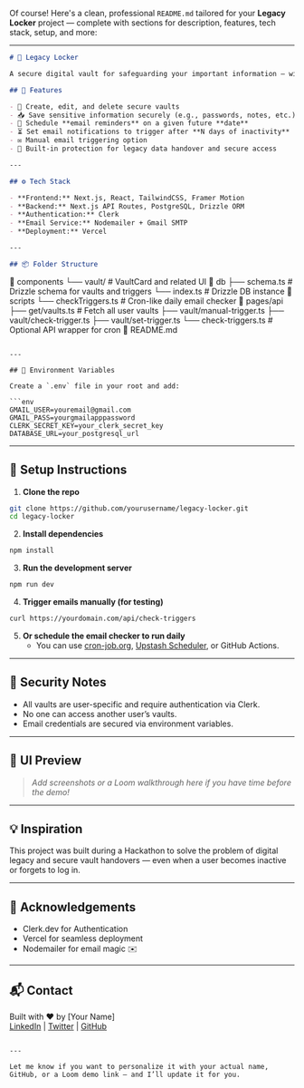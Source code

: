 Of course! Here's a clean, professional `README.md` tailored for your **Legacy Locker** project — complete with sections for description, features, tech stack, setup, and more:

---

```md
# 🧾 Legacy Locker

A secure digital vault for safeguarding your important information — with intelligent email notifications triggered on inactivity or specified future dates.

## 🚀 Features

- 🔐 Create, edit, and delete secure vaults
- 📥 Save sensitive information securely (e.g., passwords, notes, etc.)
- 📅 Schedule **email reminders** on a given future **date**
- ⏳ Set email notifications to trigger after **N days of inactivity**
- ✉️ Manual email triggering option
- 🧠 Built-in protection for legacy data handover and secure access

---

## ⚙️ Tech Stack

- **Frontend:** Next.js, React, TailwindCSS, Framer Motion
- **Backend:** Next.js API Routes, PostgreSQL, Drizzle ORM
- **Authentication:** Clerk
- **Email Service:** Nodemailer + Gmail SMTP
- **Deployment:** Vercel

---

## 📦 Folder Structure
```

📁 components
└── vault/ # VaultCard and related UI
📁 db
├── schema.ts # Drizzle schema for vaults and triggers
└── index.ts # Drizzle DB instance
📁 scripts
└── checkTriggers.ts # Cron-like daily email checker
📁 pages/api
├── get/vaults.ts # Fetch all user vaults
├── vault/manual-trigger.ts
├── vault/check-trigger.ts
├── vault/set-trigger.ts
└── check-triggers.ts # Optional API wrapper for cron
📄 README.md

````

---

## 🔑 Environment Variables

Create a `.env` file in your root and add:

```env
GMAIL_USER=youremail@gmail.com
GMAIL_PASS=yourgmailapppassword
CLERK_SECRET_KEY=your_clerk_secret_key
DATABASE_URL=your_postgresql_url
````

---

## 🧪 Setup Instructions

1. **Clone the repo**

```bash
git clone https://github.com/yourusername/legacy-locker.git
cd legacy-locker
```

2. **Install dependencies**

```bash
npm install
```

3. **Run the development server**

```bash
npm run dev
```

4. **Trigger emails manually (for testing)**

```bash
curl https://yourdomain.com/api/check-triggers
```

5. **Or schedule the email checker to run daily**
   - You can use [cron-job.org](https://cron-job.org), [Upstash Scheduler](https://upstash.com/scheduler), or GitHub Actions.

---

## 🔐 Security Notes

- All vaults are user-specific and require authentication via Clerk.
- No one can access another user’s vaults.
- Email credentials are secured via environment variables.

---

## 📸 UI Preview

> _Add screenshots or a Loom walkthrough here if you have time before the demo!_

---

## 💡 Inspiration

This project was built during a Hackathon to solve the problem of digital legacy and secure vault handovers — even when a user becomes inactive or forgets to log in.

---

## 🙌 Acknowledgements

- Clerk.dev for Authentication
- Vercel for seamless deployment
- Nodemailer for email magic ✉️

---

## 📬 Contact

Built with ❤️ by [Your Name]  
[LinkedIn](https://linkedin.com/in/yourname) | [Twitter](https://twitter.com/yourhandle) | [GitHub](https://github.com/yourusername)

```

---

Let me know if you want to personalize it with your actual name, GitHub, or a Loom demo link — and I’ll update it for you.
```

